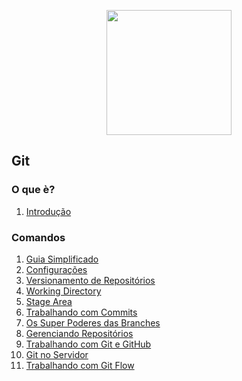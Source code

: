 <p align="center">
    <img width="200" height="200" src="img/logo-git.png"/>
</p>

## Git

### O que è?
1. [Introdução](introducao.md)

### Comandos

1. [Guia Simplificado](comandos/guia-simplificado.md)
1. [Configurações](comandos/configuracoes.md)
1. [Versionamento de Repositórios](comandos/versionamento-repositorios.md)
1. [Working Directory](comandos/working-directory.md)
1. [Stage Area](comandos/stage-area.md)
1. [Trabalhando com Commits](comandos/commits.md)
1. [Os Super Poderes das Branches](comandos/branches.md)
1. [Gerenciando Repositórios](comandos/gerenciando-repositorios.md)
1. [Trabalhando com Git e  GitHub](comandos/trabalhando-git-github.md)
1. [Git no Servidor](comandos/git-no-servidor.md)
1. [Trabalhando com Git Flow](comandos/trabalhando-git-flow.md)